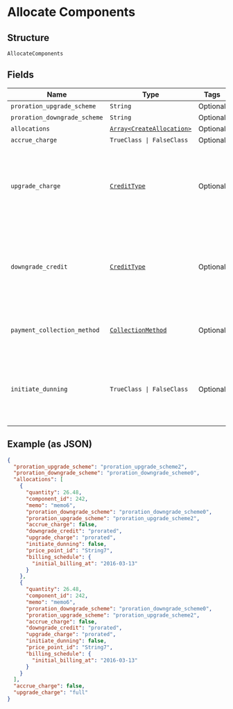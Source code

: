 
# Allocate Components

## Structure

`AllocateComponents`

## Fields

| Name | Type | Tags | Description |
|  --- | --- | --- | --- |
| `proration_upgrade_scheme` | `String` | Optional | - |
| `proration_downgrade_scheme` | `String` | Optional | - |
| `allocations` | [`Array<CreateAllocation>`](../../doc/models/create-allocation.md) | Optional | - |
| `accrue_charge` | `TrueClass \| FalseClass` | Optional | - |
| `upgrade_charge` | [`CreditType`](../../doc/models/credit-type.md) | Optional | The type of credit to be created when upgrading/downgrading. Defaults to the component and then site setting if one is not provided.<br>Available values: `full`, `prorated`, `none`. |
| `downgrade_credit` | [`CreditType`](../../doc/models/credit-type.md) | Optional | The type of credit to be created when upgrading/downgrading. Defaults to the component and then site setting if one is not provided.<br>Available values: `full`, `prorated`, `none`. |
| `payment_collection_method` | [`CollectionMethod`](../../doc/models/collection-method.md) | Optional | (Optional) If not passed, the allocation(s) will use the payment collection method on the subscription |
| `initiate_dunning` | `TrueClass \| FalseClass` | Optional | If true, if the immediate component payment fails, initiate dunning for the subscription.<br>Otherwise, leave the charges on the subscription to pay for at renewal. |

## Example (as JSON)

```json
{
  "proration_upgrade_scheme": "proration_upgrade_scheme2",
  "proration_downgrade_scheme": "proration_downgrade_scheme0",
  "allocations": [
    {
      "quantity": 26.48,
      "component_id": 242,
      "memo": "memo6",
      "proration_downgrade_scheme": "proration_downgrade_scheme0",
      "proration_upgrade_scheme": "proration_upgrade_scheme2",
      "accrue_charge": false,
      "downgrade_credit": "prorated",
      "upgrade_charge": "prorated",
      "initiate_dunning": false,
      "price_point_id": "String7",
      "billing_schedule": {
        "initial_billing_at": "2016-03-13"
      }
    },
    {
      "quantity": 26.48,
      "component_id": 242,
      "memo": "memo6",
      "proration_downgrade_scheme": "proration_downgrade_scheme0",
      "proration_upgrade_scheme": "proration_upgrade_scheme2",
      "accrue_charge": false,
      "downgrade_credit": "prorated",
      "upgrade_charge": "prorated",
      "initiate_dunning": false,
      "price_point_id": "String7",
      "billing_schedule": {
        "initial_billing_at": "2016-03-13"
      }
    }
  ],
  "accrue_charge": false,
  "upgrade_charge": "full"
}
```

